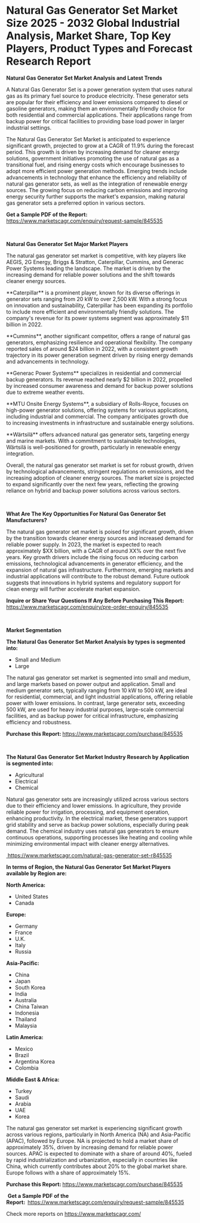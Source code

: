 <p><h1>Natural Gas Generator Set Market Size 2025 - 2032 Global Industrial Analysis, Market Share, Top Key Players, Product Types and Forecast Research Report</h1></p><p><strong>Natural Gas Generator Set Market Analysis and Latest Trends</strong></p>
<p><p>A Natural Gas Generator Set is a power generation system that uses natural gas as its primary fuel source to produce electricity. These generator sets are popular for their efficiency and lower emissions compared to diesel or gasoline generators, making them an environmentally friendly choice for both residential and commercial applications. Their applications range from backup power for critical facilities to providing base load power in larger industrial settings.</p><p>The Natural Gas Generator Set Market is anticipated to experience significant growth, projected to grow at a CAGR of 11.9% during the forecast period. This growth is driven by increasing demand for cleaner energy solutions, government initiatives promoting the use of natural gas as a transitional fuel, and rising energy costs which encourage businesses to adopt more efficient power generation methods. Emerging trends include advancements in technology that enhance the efficiency and reliability of natural gas generator sets, as well as the integration of renewable energy sources. The growing focus on reducing carbon emissions and improving energy security further supports the market's expansion, making natural gas generator sets a preferred option in various sectors.</p></p>
<p><strong>Get a Sample PDF of the Report:&nbsp;</strong> <a href="https://www.marketscagr.com/enquiry/request-sample/845535?utm_campaign=3221&utm_medium=2&utm_source=Github&utm_content=ia&utm_term=09042025&utm_id=natural-gas-generator-set">https://www.marketscagr.com/enquiry/request-sample/845535</a></p>
<p>&nbsp;</p>
<p><strong>Natural Gas Generator Set Major Market Players</strong></p>
<p><p>The natural gas generator set market is competitive, with key players like AEGIS, 2G Energy, Briggs & Stratton, Caterpillar, Cummins, and Generac Power Systems leading the landscape. The market is driven by the increasing demand for reliable power solutions and the shift towards cleaner energy sources.</p><p>**Caterpillar** is a prominent player, known for its diverse offerings in generator sets ranging from 20 kW to over 2,500 kW. With a strong focus on innovation and sustainability, Caterpillar has been expanding its portfolio to include more efficient and environmentally friendly solutions. The company's revenue for its power systems segment was approximately $11 billion in 2022.</p><p>**Cummins**, another significant competitor, offers a range of natural gas generators, emphasizing resilience and operational flexibility. The company reported sales of around $24 billion in 2022, with a consistent growth trajectory in its power generation segment driven by rising energy demands and advancements in technology.</p><p>**Generac Power Systems** specializes in residential and commercial backup generators. Its revenue reached nearly $2 billion in 2022, propelled by increased consumer awareness and demand for backup power solutions due to extreme weather events.</p><p>**MTU Onsite Energy Systems**, a subsidiary of Rolls-Royce, focuses on high-power generator solutions, offering systems for various applications, including industrial and commercial. The company anticipates growth due to increasing investments in infrastructure and sustainable energy solutions.</p><p>**Wärtsilä** offers advanced natural gas generator sets, targeting energy and marine markets. With a commitment to sustainable technologies, Wärtsilä is well-positioned for growth, particularly in renewable energy integration.</p><p>Overall, the natural gas generator set market is set for robust growth, driven by technological advancements, stringent regulations on emissions, and the increasing adoption of cleaner energy sources. The market size is projected to expand significantly over the next few years, reflecting the growing reliance on hybrid and backup power solutions across various sectors.</p></p>
<p>&nbsp;</p>
<p><strong>What Are The Key Opportunities For Natural Gas Generator Set Manufacturers?</strong></p>
<p><p>The natural gas generator set market is poised for significant growth, driven by the transition towards cleaner energy sources and increased demand for reliable power supply. In 2023, the market is expected to reach approximately $XX billion, with a CAGR of around XX% over the next five years. Key growth drivers include the rising focus on reducing carbon emissions, technological advancements in generator efficiency, and the expansion of natural gas infrastructure. Furthermore, emerging markets and industrial applications will contribute to the robust demand. Future outlook suggests that innovations in hybrid systems and regulatory support for clean energy will further accelerate market expansion.</p></p>
<p><strong>Inquire or Share Your Questions If Any Before Purchasing This Report:</strong> <a href="https://www.marketscagr.com/enquiry/pre-order-enquiry/845535?utm_campaign=3221&utm_medium=2&utm_source=Github&utm_content=ia&utm_term=09042025&utm_id=natural-gas-generator-set">https://www.marketscagr.com/enquiry/pre-order-enquiry/845535</a></p>
<p>&nbsp;</p>
<p><strong>Market Segmentation</strong></p>
<p><strong>The Natural Gas Generator Set Market Analysis by types is segmented into:</strong></p>
<p><ul><li>Small and Medium</li><li>Large</li></ul></p>
<p><p>The natural gas generator set market is segmented into small and medium, and large markets based on power output and application. Small and medium generator sets, typically ranging from 10 kW to 500 kW, are ideal for residential, commercial, and light industrial applications, offering reliable power with lower emissions. In contrast, large generator sets, exceeding 500 kW, are used for heavy industrial purposes, large-scale commercial facilities, and as backup power for critical infrastructure, emphasizing efficiency and robustness.</p></p>
<p><strong>Purchase this Report:&nbsp;</strong><a href="https://www.marketscagr.com/purchase/845535?utm_campaign=3221&utm_medium=2&utm_source=Github&utm_content=ia&utm_term=09042025&utm_id=natural-gas-generator-set">https://www.marketscagr.com/purchase/845535</a></p>
<p>&nbsp;</p>
<p><strong>The Natural Gas Generator Set Market Industry Research by Application is segmented into:</strong></p>
<p><ul><li>Agricultural</li><li>Electrical</li><li>Chemical</li></ul></p>
<p><p>Natural gas generator sets are increasingly utilized across various sectors due to their efficiency and lower emissions. In agriculture, they provide reliable power for irrigation, processing, and equipment operation, enhancing productivity. In the electrical market, these generators support grid stability and serve as backup power solutions, especially during peak demand. The chemical industry uses natural gas generators to ensure continuous operations, supporting processes like heating and cooling while minimizing environmental impact with cleaner energy alternatives.</p></p>
<p><a href="https://www.marketscagr.com/natural-gas-generator-set-r845535?utm_campaign=3221&utm_medium=2&utm_source=Github&utm_content=ia&utm_term=09042025&utm_id=natural-gas-generator-set">&nbsp;https://www.marketscagr.com/natural-gas-generator-set-r845535</a></p>
<p><strong>In terms of Region, the Natural Gas Generator Set Market Players available by Region are:</strong></p>
<p>
    <p> <strong> North America: </strong>
        <ul>
            <li>United States</li>
            <li>Canada</li>
        </ul>
        </p> 
    <p> <strong> Europe: </strong>
        <ul>
            <li>Germany</li>
            <li>France</li>
            <li>U.K.</li>
            <li>Italy</li>
            <li>Russia</li>
        </ul>
        </p> 
    <p> <strong> Asia-Pacific: </strong>
        <ul>
            <li>China</li>
            <li>Japan</li>
            <li>South Korea</li>
            <li>India</li>
            <li>Australia</li>
            <li>China Taiwan</li>
            <li>Indonesia</li>
            <li>Thailand</li>
            <li>Malaysia</li>
        </ul>
        </p> 
    <p> <strong> Latin America: </strong>
        <ul>
            <li>Mexico</li>
            <li>Brazil</li>
            <li>Argentina Korea</li>
            <li>Colombia</li>
        </ul>
        </p> 
    <p> <strong> Middle East & Africa: </strong>
        <ul>
            <li>Turkey</li>
            <li>Saudi</li>
            <li>Arabia</li>
            <li>UAE</li>
            <li>Korea</li>
        </ul>
    </p>
    </p>
<p><p>The natural gas generator set market is experiencing significant growth across various regions, particularly in North America (NA) and Asia-Pacific (APAC), followed by Europe. NA is projected to hold a market share of approximately 35%, driven by increasing demand for reliable power sources. APAC is expected to dominate with a share of around 40%, fueled by rapid industrialization and urbanization, especially in countries like China, which currently contributes about 20% to the global market share. Europe follows with a share of approximately 15%.</p></p>
<p><strong>Purchase this Report: </strong><a href="https://www.marketscagr.com/purchase/845535?utm_campaign=3221&utm_medium=2&utm_source=Github&utm_content=ia&utm_term=09042025&utm_id=natural-gas-generator-set">https://www.marketscagr.com/purchase/845535</a></p>
<p>&nbsp;<strong>Get a Sample PDF of the Report:&nbsp;&nbsp;</strong><a href="https://www.marketscagr.com/enquiry/request-sample/845535?utm_campaign=3221&utm_medium=2&utm_source=Github&utm_content=ia&utm_term=09042025&utm_id=natural-gas-generator-set">https://www.marketscagr.com/enquiry/request-sample/845535</a></p>
<p><strong></strong></p>
<p>Check more reports on <a href="https://www.marketscagr.com/?utm_campaign=3221&utm_medium=2&utm_source=Github&utm_content=ia&utm_term=09042025&utm_id=natural-gas-generator-set">https://www.marketscagr.com/</a></p>